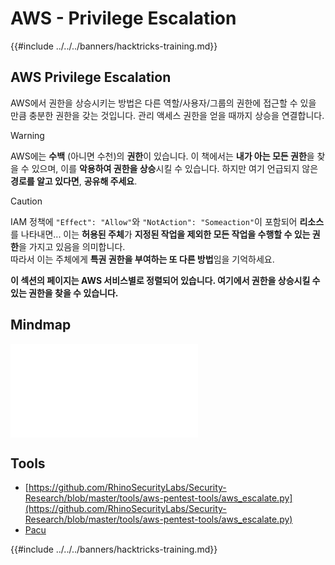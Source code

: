 # AWS - Privilege Escalation

{{#include ../../../banners/hacktricks-training.md}}

## AWS Privilege Escalation

AWS에서 권한을 상승시키는 방법은 다른 역할/사용자/그룹의 권한에 접근할 수 있을 만큼 충분한 권한을 갖는 것입니다. 관리 액세스 권한을 얻을 때까지 상승을 연결합니다.

> [!WARNING]
> AWS에는 **수백** (아니면 수천)의 **권한**이 있습니다. 이 책에서는 **내가 아는 모든 권한**을 찾을 수 있으며, 이를 **악용하여 권한을 상승**시킬 수 있습니다. 하지만 여기 언급되지 않은 **경로를 알고 있다면**, **공유해 주세요**.

> [!CAUTION]
> IAM 정책에 `"Effect": "Allow"`와 `"NotAction": "Someaction"`이 포함되어 **리소스**를 나타내면... 이는 **허용된 주체**가 **지정된 작업을 제외한 모든 작업을 수행할 수 있는 권한**을 가지고 있음을 의미합니다.\
> 따라서 이는 주체에게 **특권 권한을 부여하는 또 다른 방법**임을 기억하세요.

**이 섹션의 페이지는 AWS 서비스별로 정렬되어 있습니다. 여기에서 권한을 상승시킬 수 있는 권한을 찾을 수 있습니다.**

## Mindmap

![](<../../../pdfs/AWS_Services.pdf>)

## Tools

- [https://github.com/RhinoSecurityLabs/Security-Research/blob/master/tools/aws-pentest-tools/aws_escalate.py](https://github.com/RhinoSecurityLabs/Security-Research/blob/master/tools/aws-pentest-tools/aws_escalate.py)
- [Pacu](https://github.com/RhinoSecurityLabs/pacu)

{{#include ../../../banners/hacktricks-training.md}}

